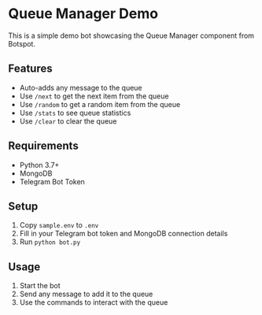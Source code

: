# Queue Manager Demo

This is a simple demo bot showcasing the Queue Manager component from Botspot.

## Features

- Auto-adds any message to the queue
- Use `/next` to get the next item from the queue
- Use `/random` to get a random item from the queue
- Use `/stats` to see queue statistics
- Use `/clear` to clear the queue

## Requirements

- Python 3.7+
- MongoDB
- Telegram Bot Token

## Setup

1. Copy `sample.env` to `.env`
2. Fill in your Telegram bot token and MongoDB connection details
3. Run `python bot.py`

## Usage

1. Start the bot
2. Send any message to add it to the queue
3. Use the commands to interact with the queue